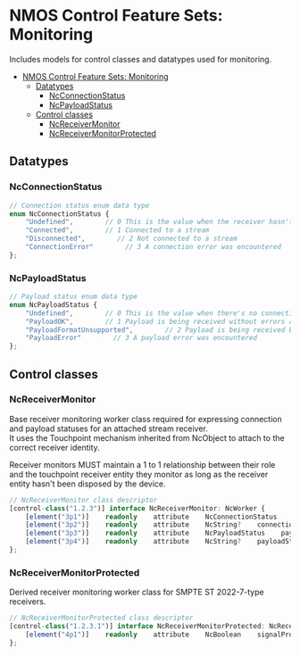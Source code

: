 # NMOS Control Feature Sets: Monitoring

Includes models for control classes and datatypes used for monitoring.

- [NMOS Control Feature Sets: Monitoring](#nmos-control-feature-sets-monitoring)
  - [Datatypes](#datatypes)
    - [NcConnectionStatus](#ncconnectionstatus)
    - [NcPayloadStatus](#ncpayloadstatus)
  - [Control classes](#control-classes)
    - [NcReceiverMonitor](#ncreceivermonitor)
    - [NcReceiverMonitorProtected](#ncreceivermonitorprotected)

## Datatypes

### NcConnectionStatus

```typescript
// Connection status enum data type
enum NcConnectionStatus {
    "Undefined",        // 0 This is the value when the receiver hasn't been instructed to connect to a stream
    "Connected",        // 1 Connected to a stream
    "Disconnected",        // 2 Not connected to a stream
    "ConnectionError"        // 3 A connection error was encountered
};
```

### NcPayloadStatus

```typescript
// Payload status enum data type
enum NcPayloadStatus {
    "Undefined",        // 0 This is the value when there's no connection
    "PayloadOK",        // 1 Payload is being received without errors and is the correct type
    "PayloadFormatUnsupported",        // 2 Payload is being received but is of an unsupported type
    "PayloadError"        // 3 A payload error was encountered
};
```

## Control classes

### NcReceiverMonitor

Base receiver monitoring worker class required for expressing connection and payload statuses for an attached stream receiver.  
It uses the Touchpoint mechanism inherited from NcObject to attach to the correct receiver identity.

Receiver monitors MUST maintain a 1 to 1 relationship between their role and the touchpoint receiver entity they monitor as long as the receiver entity hasn't been disposed by the device.

```typescript
// NcReceiverMonitor class descriptor
[control-class("1.2.3")] interface NcReceiverMonitor: NcWorker {
    [element("3p1")]    readonly    attribute    NcConnectionStatus    connectionStatus;    // Connection status property
    [element("3p2")]    readonly    attribute    NcString?    connectionStatusMessage;    // Connection status message property
    [element("3p3")]    readonly    attribute    NcPayloadStatus    payloadStatus;    // Payload status property
    [element("3p4")]    readonly    attribute    NcString?    payloadStatusMessage;    // Payload status message property
};
```

### NcReceiverMonitorProtected

Derived receiver monitoring worker class for SMPTE ST 2022-7-type receivers.

```typescript
// NcReceiverMonitorProtected class descriptor
[control-class("1.2.3.1")] interface NcReceiverMonitorProtected: NcReceiverMonitor {
    [element("4p1")]    readonly    attribute    NcBoolean    signalProtectionStatus;    // Indicates if signal protection is active
};
```
